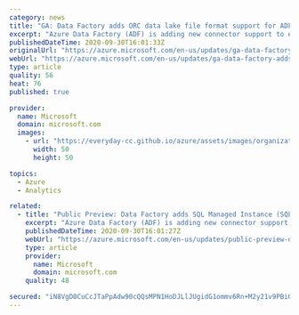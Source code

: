 ```yaml
---
category: news
title: "GA: Data Factory adds ORC data lake file format support for ADF Data Flows and Synapse Data Flows"
excerpt: "Azure Data Factory (ADF) is adding new connector support to enable Optimized  Row Columnar (ORC) format to data flows in ADF and Synapse Analytics in ADLS and Blob Store."
publishedDateTime: 2020-09-30T16:01:33Z
originalUrl: "https://azure.microsoft.com/en-us/updates/ga-data-factory-adds-orc-data-lake-file-format-support-for-adf-data-flows-and-synapse-data-flows/"
webUrl: "https://azure.microsoft.com/en-us/updates/ga-data-factory-adds-orc-data-lake-file-format-support-for-adf-data-flows-and-synapse-data-flows/"
type: article
quality: 56
heat: 76
published: true

provider:
  name: Microsoft
  domain: microsoft.com
  images:
    - url: "https://everyday-cc.github.io/azure/assets/images/organizations/microsoft.com-50x50.jpg"
      width: 50
      height: 50

topics:
  - Azure
  - Analytics

related:
  - title: "Public Preview: Data Factory adds SQL Managed Instance (SQL MI) support for ADF Data Flows and Synapse Data Flows"
    excerpt: "Azure Data Factory (ADF) is adding new connector support to SQL MI as a source and sink to data flows in ADF and Synapse Analytics in ADLS and Blob Store."
    publishedDateTime: 2020-09-30T16:01:27Z
    webUrl: "https://azure.microsoft.com/en-us/updates/public-preview-data-factory-adds-sql-managed-instance-support/"
    type: article
    provider:
      name: Microsoft
      domain: microsoft.com
    quality: 48

secured: "iN8VgD0CuCcJTaPpAdw90cQQsMPN1HoDJLlJUgidG1ommv6Rn+M2y21v9PBiOYUFsodGVf+150jB+1nMFagNbutiBLJhZUDpOMUPH2xByddZ7WeLrx4xue0r97qPz+0VVp6SH1136LfiT6OWifhOJ82s5UiJDBA3mU1cD6075oBeZAoBs7Euv/D7njLXRD08cY3BdURIMov8P3b+n7sS1tca5LAwCCUIJtBNidHRxUbvNVR7RphdM1U8xRtQoKD6zUicieZk7sp5RfFFEXE4hvVqIgAtj1jRWzB85N4wdgY80N4mpUEHMI2PBvzJqXW2Kvw0rpGMQgdp9PQh8HwWbUo1netpzzivgUzRS1dOsJI=;VRMC74DVNhGOpDVTXOY3CQ=="
---
```


